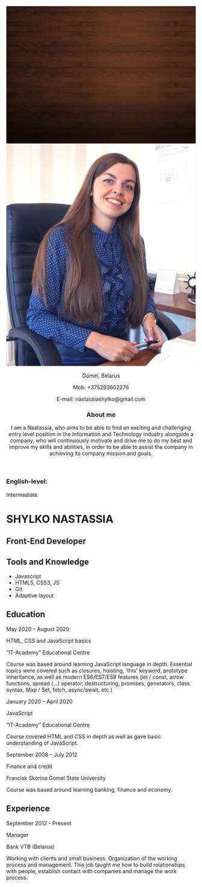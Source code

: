 <!DOCTYPE html>
<html lang="en">
<head>
    <meta charset="UTF-8">
    <meta name="viewport" content="width=device-width, initial-scale=1.0">
    <link rel="stylesheet" href="main.css">
    <title>CV SHYLKO</title>
</head>
<body>
    <div class="background"><img src="/f2.jpg"></div>
    <div class="container">
        <main class="left-side">
            <header>
                <div class="img"><img src="/resume.jpg"></div>
                <div class="contact-info">
                    <p>Gomel, Belarus</p>
                    <p>Mob: +375293602276</p>
                    <p>E-mail: nastassiashylko@gmail.com</p>
                </div>
                <div class="about_me">
                    <h3>About me</h3>
                    <p>I am a Nastassia, who aims to be able  to find an exciting and challenging entry level position in the Information and Technology industry alongside a company, who will continuously motivate and drive me to do my best and improve my skills and abilities, in order to be able to assist the company in achieving its company mission and goals.</p>
                </div>
            </header>
            <footer class="language"><h3>English-level:</h3> <p>Intermediate</p> </footer>
        </main>
        <main class="right-side">
            <div class="name_info">
                <h1>SHYLKO NASTASSIA</h1>
                <h2>Front-End Developer</h2>
            </div>
            <article class="tools">
                <h2>Tools and Knowledge </h2>
                <ul>
                    <li>Javascript</li>
                    <li>HTML5, CSS3, JS</li>
                    <li>Git</li>
                    <li>Adaptive layout</li>
                </ul>
            </article>
            <article class="education_job">
                <h2>Education</h2>
                <div class="education">
                    <div class="article-header">
                        <p class="date">May 2020 – August 2020 </p>
                        <p class="info">HTML, CSS and JavaScript basics</p>
                    </div>
                    <div class="article-content">
                        <p class="content_name">“IT-Academy” Educational Centre</p>
                        <p class="content_info">Course was based around learning JavaScript language in depth.
                            Essential topics were covered such as closures, hoisting, 'this' keyword, prototype inheritance, as well as modern ES6/ES7/ES8 features (let / const, arrow functions, spread (...) operator, destructuring, promises, generators, class syntax, Map / Set, fetch, async/await, etc.)
                        </p>
                    </div>
                </div>
                <div class="education">
                    <div class="article-header">
                        <p class="date">January 2020 – April 2020 </p>
                        <p class="info">JavaScript</p>
                    </div>
                    <div class="article-content">
                        <p class="content_name">“IT-Academy” Educational Centre</p>
                        <p class="content_info">Course covered HTML and CSS in depth as well as gave basic understanding of JavaScript.</p>
                    </div>
                </div>
                <div class="education">
                    <div class="article-header">
                        <p class="date">September 2008 – July 2012 </p>
                        <p class="info">Finance and credit</p>
                    </div>
                    <div class="article-content">
                        <p class="content_name">Francisk Skorina Gomel State University</p>
                        <p class="content_info">Course was based around learning banking, finance and economy.</p>
                    </div>
                </div>
            </article>
            <article class="about_experience">
                <h2>Experience</h2>
                <div class="job">
                    <div class="article-header">
                        <p class="date">September 2012 - Present </p>
                        <p class="info">Manager </p>
                    </div>
                    <div class="article-content">
                        <p class="content_name">Bank VTB (Belarus)</p>
                        <p class="content_info">Working with clients and small business. Organization of the working process and management.
                            This job taught me how to build relationships with people, establish contact with companies and manage the work process.
                        </p>
                    </div>
                </div>
            </article>
        </main>
    </div>
</body>
</html>